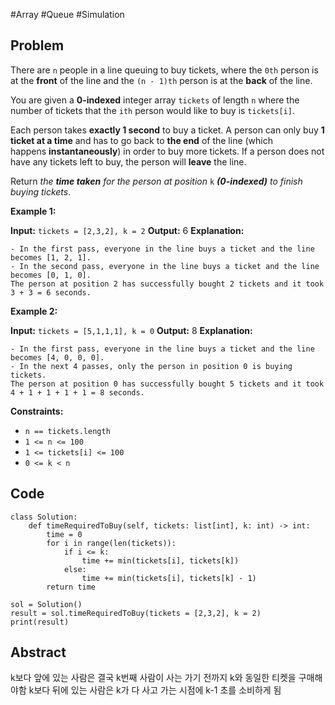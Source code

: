 #Array #Queue #Simulation 
## Problem
There are `n` people in a line queuing to buy tickets, where the `0th` person is at the **front** of the line and the `(n - 1)th` person is at the **back** of the line.

You are given a **0-indexed** integer array `tickets` of length `n` where the number of tickets that the `ith` person would like to buy is `tickets[i]`.

Each person takes **exactly 1 second** to buy a ticket. A person can only buy **1 ticket at a time** and has to go back to **the end** of the line (which happens **instantaneously**) in order to buy more tickets. If a person does not have any tickets left to buy, the person will **leave** the line.

Return _the **time taken** for the person at position_ `k` **_(0-indexed)_** _to finish buying tickets_.

**Example 1:**

**Input:** `tickets = [2,3,2], k = 2`
**Output:** 6
**Explanation:** 
```
- In the first pass, everyone in the line buys a ticket and the line becomes [1, 2, 1].
- In the second pass, everyone in the line buys a ticket and the line becomes [0, 1, 0].
The person at position 2 has successfully bought 2 tickets and it took 3 + 3 = 6 seconds.
```

**Example 2:**

**Input:** `tickets = [5,1,1,1], k = 0`
**Output:** 8
**Explanation:**
```
- In the first pass, everyone in the line buys a ticket and the line becomes [4, 0, 0, 0].
- In the next 4 passes, only the person in position 0 is buying tickets.
The person at position 0 has successfully bought 5 tickets and it took 4 + 1 + 1 + 1 + 1 = 8 seconds.
```

**Constraints:**

- `n == tickets.length`
- `1 <= n <= 100`
- `1 <= tickets[i] <= 100`
- `0 <= k < n`

## Code
```run-python
class Solution:
    def timeRequiredToBuy(self, tickets: list[int], k: int) -> int:
        time = 0
        for i in range(len(tickets)):
            if i <= k:
                time += min(tickets[i], tickets[k])
            else:
                time += min(tickets[i], tickets[k] - 1)
        return time

sol = Solution()
result = sol.timeRequiredToBuy(tickets = [2,3,2], k = 2)
print(result)
```
## Abstract
k보다 앞에 있는 사람은 결국 k번째 사람이 사는 가기 전까지 k와 동일한 티켓을 구매해야함
k보다 뒤에 있는 사람은 k가 다 사고 가는 시점에 k-1 초를 소비하게 됨